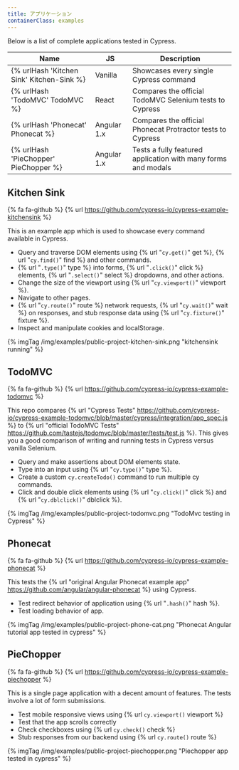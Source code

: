 ```yaml
---
title: アプリケーション
containerClass: examples
---
```


Below is a list of complete applications tested in Cypress.

Name | JS | Description
--- | --- | ---
{% urlHash 'Kitchen Sink' Kitchen-Sink %} | Vanilla | Showcases every single Cypress command
{% urlHash 'TodoMVC' TodoMVC %} | React | Compares the official TodoMVC Selenium tests to Cypress
{% urlHash 'Phonecat' Phonecat %} | Angular 1.x | Compares the official Phonecat Protractor tests to Cypress
{% urlHash 'PieChopper' PieChopper %} | Angular 1.x | Tests a fully featured application with many forms and modals

## Kitchen Sink

{% fa fa-github %} {% url https://github.com/cypress-io/cypress-example-kitchensink %}

This is an example app which is used to showcase every command available in Cypress.

- Query and traverse DOM elements using {% url "`cy.get()`" get %}, {% url "`cy.find()`" find %} and other commands.
- {% url "`.type()`" type %} into forms, {% url "`.click()`" click %} elements, {% url "`.select()`" select %} dropdowns, and other actions.
- Change the size of the viewport using {% url "`cy.viewport()`" viewport %}.
- Navigate to other pages.
- {% url "`cy.route()`" route %} network requests, {% url "`cy.wait()`" wait %} on responses, and stub response data using {% url "`cy.fixture()`" fixture %}.
- Inspect and manipulate cookies and localStorage.

{% imgTag /img/examples/public-project-kitchen-sink.png "kitchensink running" %}

## TodoMVC

{% fa fa-github %} {% url https://github.com/cypress-io/cypress-example-todomvc %}

This repo compares {% url "Cypress Tests" https://github.com/cypress-io/cypress-example-todomvc/blob/master/cypress/integration/app_spec.js %} to {% url "official TodoMVC Tests" https://github.com/tastejs/todomvc/blob/master/tests/test.js %}. This gives you a good comparison of writing and running tests in Cypress versus vanilla Selenium.

- Query and make assertions about DOM elements state.
- Type into an input using {% url "`cy.type()`" type %}.
- Create a custom `cy.createTodo()` command to run multiple cy commands.
- Click and double click elements using {% url "`cy.click()`" click %} and {% url "`cy.dblclick()`" dblclick %}.

{% imgTag /img/examples/public-project-todomvc.png "TodoMvc testing in Cypress" %}

## Phonecat

{% fa fa-github %} {% url https://github.com/cypress-io/cypress-example-phonecat %}

This tests the {% url "original Angular Phonecat example app" https://github.com/angular/angular-phonecat %} using Cypress.

- Test redirect behavior of application using {% url "`.hash()`" hash %}.
- Test loading behavior of app.

{% imgTag /img/examples/public-project-phone-cat.png "Phonecat Angular tutorial app tested in cypress" %}

## PieChopper

{% fa fa-github %} {% url https://github.com/cypress-io/cypress-example-piechopper %}

This is a single page application with a decent amount of features. The tests involve a lot of form submissions.

- Test mobile responsive views using {% url `cy.viewport()` viewport %}
- Test that the app scrolls correctly
- Check checkboxes using {% url `cy.check()` check %}
- Stub responses from our backend using {% url `cy.route()` route %}

{% imgTag /img/examples/public-project-piechopper.png "Piechopper app tested in cypress" %}
